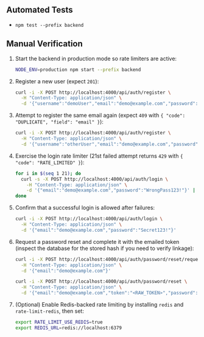 ## Automated Tests

- `npm test --prefix backend`

## Manual Verification

1. Start the backend in production mode so rate limiters are active:

   ```bash
   NODE_ENV=production npm start --prefix backend
   ```

2. Register a new user (expect `201`):

   ```bash
   curl -i -X POST http://localhost:4000/api/auth/register \
     -H "Content-Type: application/json" \
     -d '{"username":"demoUser","email":"demo@example.com","password":"Secret123!","confirmPassword":"Secret123!"}'
   ```

3. Attempt to register the same email again (expect `409` with `{ "code": "DUPLICATE", "field": "email" }`):

   ```bash
   curl -i -X POST http://localhost:4000/api/auth/register \
     -H "Content-Type: application/json" \
     -d '{"username":"otherUser","email":"demo@example.com","password":"Secret123!","confirmPassword":"Secret123!"}'
   ```

4. Exercise the login rate limiter (21st failed attempt returns `429` with `{ "code": "RATE_LIMITED" }`):

   ```bash
   for i in $(seq 1 21); do
     curl -s -X POST http://localhost:4000/api/auth/login \
       -H "Content-Type: application/json" \
       -d '{"email":"demo@example.com","password":"WrongPass123!"}' | jq '.code? // empty'
   done
   ```

5. Confirm that a successful login is allowed after failures:

   ```bash
   curl -i -X POST http://localhost:4000/api/auth/login \
     -H "Content-Type: application/json" \
     -d '{"email":"demo@example.com","password":"Secret123!"}'
   ```

6. Request a password reset and complete it with the emailed token (inspect the database for the stored hash if you need to verify linkage):

   ```bash
   curl -i -X POST http://localhost:4000/api/auth/password/reset/request \
     -H "Content-Type: application/json" \
     -d '{"email":"demo@example.com"}'
   ```

   ```bash
   curl -i -X POST http://localhost:4000/api/auth/password/reset \
     -H "Content-Type: application/json" \
     -d '{"email":"demo@example.com","token":"<RAW_TOKEN>","password":"NewSecret123!","confirmPassword":"NewSecret123!"}'
   ```

7. (Optional) Enable Redis-backed rate limiting by installing `redis` and `rate-limit-redis`, then set:

   ```bash
   export RATE_LIMIT_USE_REDIS=true
   export REDIS_URL=redis://localhost:6379
   ```
